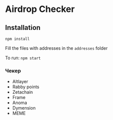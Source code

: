 # Airdrop Checker

## Installation

`npm install`

Fill the files with addresses in the `addresses` folder

To run: `npm start`

### Чекер

-   Altlayer
-   Rabby points
-   Zetachain
-   Frame
-   Anoma
-   Dymension
-   MEME
